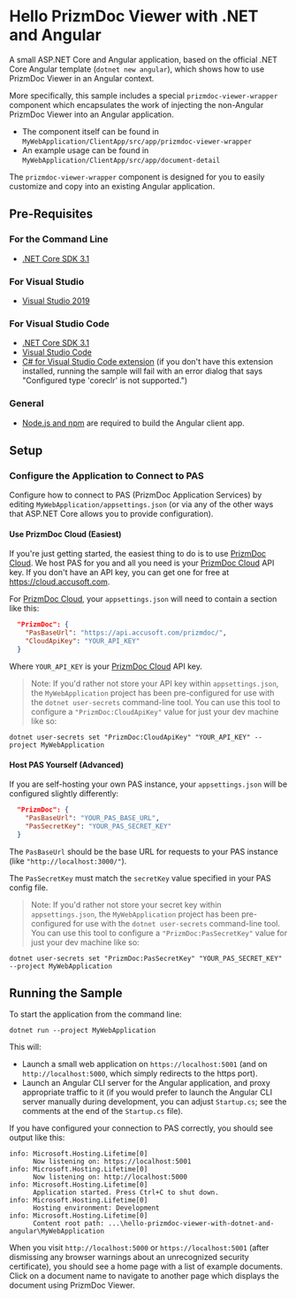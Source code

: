 # Hello PrizmDoc Viewer with .NET and Angular

A small ASP.NET Core and Angular application, based on the official .NET Core
Angular template (`dotnet new angular`), which shows how to use PrizmDoc Viewer
in an Angular context.

More specifically, this sample includes a special `prizmdoc-viewer-wrapper` component which encapsulates the work of injecting the non-Angular PrizmDoc Viewer into an Angular application.

- The component itself can be found in `MyWebApplication/ClientApp/src/app/prizmdoc-viewer-wrapper`
- An example usage can be found in `MyWebApplication/ClientApp/src/app/document-detail`

The `prizmdoc-viewer-wrapper` component is designed for you to easily customize and copy into an existing Angular application.

## Pre-Requisites

### For the Command Line

- [.NET Core SDK 3.1](https://dotnet.microsoft.com/download/dotnet-core/3.1)

### For Visual Studio

- [Visual Studio 2019](https://visualstudio.microsoft.com/downloads/)

### For Visual Studio Code

- [.NET Core SDK 3.1](https://dotnet.microsoft.com/download/dotnet-core/3.1)
- [Visual Studio Code](https://code.visualstudio.com/download)
- [C# for Visual Studio Code extension](https://marketplace.visualstudio.com/items?itemName=ms-vscode.csharp) (if you don't have this extension installed, running the sample will fail with an error dialog that says "Configured type 'coreclr' is not supported.")

### General

- [Node.js and npm](https://nodejs.org/) are required to build the Angular client app.

## Setup

### Configure the Application to Connect to PAS

Configure how to connect to PAS (PrizmDoc Application Services) by editing `MyWebApplication/appsettings.json` (or via any of the other ways that ASP.NET Core allows you to provide configuration).

#### Use PrizmDoc Cloud (Easiest)

If you're just getting started, the easiest thing to do is to use [PrizmDoc Cloud](https://cloud.accusoft.com). We host PAS for you and all you need is your [PrizmDoc Cloud](https://cloud.accusoft.com) API key. If you don't have an API key, you can get one for free at https://cloud.accusoft.com.

For [PrizmDoc Cloud](https://cloud.accusoft.com), your `appsettings.json` will need to contain a section like this:

```json
  "PrizmDoc": {
    "PasBaseUrl": "https://api.accusoft.com/prizmdoc/",
    "CloudApiKey": "YOUR_API_KEY"
  }
```

Where `YOUR_API_KEY` is your [PrizmDoc Cloud](https://cloud.accusoft.com) API key.

> Note: If you'd rather not store your API key within `appsettings.json`, the `MyWebApplication` project has been pre-configured for use with the `dotnet user-secrets` command-line tool. You can use this tool to configure a `"PrizmDoc:CloudApiKey"` value for just your dev machine like so:

```
dotnet user-secrets set "PrizmDoc:CloudApiKey" "YOUR_API_KEY" --project MyWebApplication
```

#### Host PAS Yourself (Advanced)

If you are self-hosting your own PAS instance, your `appsettings.json` will be configured slightly differently:

```json
  "PrizmDoc": {
    "PasBaseUrl": "YOUR_PAS_BASE_URL",
    "PasSecretKey": "YOUR_PAS_SECRET_KEY"
  }
```

The `PasBaseUrl` should be the base URL for requests to your PAS instance (like `"http://localhost:3000/"`).

The `PasSecretKey` must match the `secretKey` value specified in your PAS config file.

> Note: If you'd rather not store your secret key within `appsettings.json`, the `MyWebApplication` project has been pre-configured for use with the `dotnet user-secrets` command-line tool. You can use this tool to configure a `"PrizmDoc:PasSecretKey"` value for just your dev machine like so:

```
dotnet user-secrets set "PrizmDoc:PasSecretKey" "YOUR_PAS_SECRET_KEY" --project MyWebApplication
```

## Running the Sample

To start the application from the command line:

```
dotnet run --project MyWebApplication
```

This will:

- Launch a small web application on `https://localhost:5001` (and on
  `http://localhost:5000`, which simply redirects to the https port).
- Launch an Angular CLI server for the Angular application, and proxy
  appropriate traffic to it (if you would prefer to launch the Angular CLI
  server manually during development, you can adjust `Startup.cs`; see the
  comments at the end of the `Startup.cs` file).

If you have configured your connection to PAS correctly, you should see output like this:

```
info: Microsoft.Hosting.Lifetime[0]
      Now listening on: https://localhost:5001
info: Microsoft.Hosting.Lifetime[0]
      Now listening on: http://localhost:5000
info: Microsoft.Hosting.Lifetime[0]
      Application started. Press Ctrl+C to shut down.
info: Microsoft.Hosting.Lifetime[0]
      Hosting environment: Development
info: Microsoft.Hosting.Lifetime[0]
      Content root path: ...\hello-prizmdoc-viewer-with-dotnet-and-angular\MyWebApplication
```

When you visit `http://localhost:5000` or `https://localhost:5001` (after
dismissing any browser warnings about an unrecognized security certificate), you
should see a home page with a list of example documents. Click on a document
name to navigate to another page which displays the document using PrizmDoc
Viewer.
